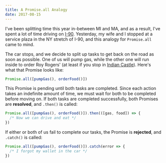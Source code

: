 ```yaml
---
title: A Promise.all Analogy
date: 2017-08-15
---
```


I've been splitting time this year in-between MI and MA, and as a result, I've
spent a lot of time driving on
[I-90](https://en.wikipedia.org/wiki/Interstate_90). Yesterday, my wife and I
stopped at a service plaza in the NY stretch of I-90, and this analogy for
`Promise.all` came to mind.

The car stops, and we decide to split up tasks to get back on the road as soon
as possible. One of us will pump gas, while the other one will run inside to
order Roy Rogers' (at least if you stop in
[Indian Castle](http://www.thruway.ny.gov/travelers/travelplazas/tp-indiancastle.html)).
Here's what that Promise looks like:

```js
Promise.all([pumpGas(), orderFood()])
```

This Promise is pending until both tasks are completed. Since each action takes
an indefinite amount of time, we must wait for both to be completed before
moving on. If both tasks are completed successfully, both Promises are
**resolved**, and `.then()` is called:

```js
Promise.all([pumpGas(), orderFood()]).then(([gas, food]) => {
  /* Now we can drive and eat */
})
```

If either or both of us fail to complete our tasks, the Promise is **rejected**,
and `.catch()` is called:

```js
Promise.all([pumpGas(), orderFood()]).catch(error => {
  /* I forgot my wallet in the car */
})
```
